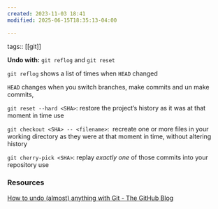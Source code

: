 ```yaml
---
created: 2023-11-03 18:41
modified: 2025-06-15T18:35:13-04:00

---
```

tags:: [[git]]

**Undo with:** `git reflog` and `git reset`

`git reflog` shows a list of times when `HEAD` changed

`HEAD` changes when you switch branches, make commits and un make commits,


`git reset --hard <SHA>`: restore the project’s history as it was at that moment in time use


`git checkout <SHA> -- <filename>`:  recreate one or more files in your working directory as they were at that moment in time, without altering history


`git cherry-pick <SHA>`: replay _exactly one_ of those commits into your repository use

### Resources
[How to undo (almost) anything with Git - The GitHub Blog](https://github.blog/2015-06-08-how-to-undo-almost-anything-with-git/)
